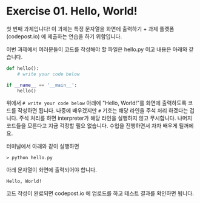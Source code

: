 # Exercise 01. Hello, World!

첫 번째 과제입니다! 이 과제는 특정 문자열을 화면에 출력하기 + 과제 플랫폼 (codepost.io) 에 제출하는 연습을 하기 위함입니다.

이번 과제에서 여러분들이 코드를 작성해야 할 파일은 hello.py 이고 내용은 아래와 같습니다.
``` python
def hello():
    # write your code below

if __name__ == '__main__':
    hello()
```
위에서 `# write your code below` 아래에 "Hello, World!"를 화면에 출력하도록 코드를 작성하면 됩니다. 나중에 배우겠지만 `#` 기호는 해당 라인을 주석 처리 하겠다는 겁니다. 주석 처리를 하면 interpreter가 해당 라인을 실행하지 않고 무시합니다. 나머지 코드들을 모른다고 지금 걱정할 필요 없습니다. 수업을 진행하면서 차차 배우게 될꺼에요. 

터미널에서 아래와 같이 실행하면
```
> python hello.py
```
아래 문자열이 화면에 출력되어야 합니다.
```
Hello, World!
```

코드 작성이 완료되면 codepost.io 에 업로드를 하고 테스트 결과를 확인하면 됩니다. 